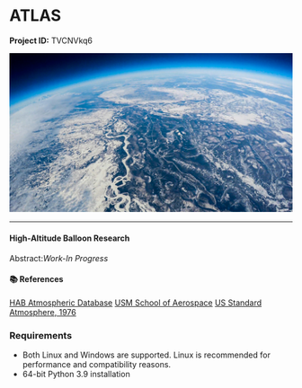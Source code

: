 # ATLAS

**Project ID:**  TVCNVkq6

<p align="center">
  <img src="https://github.com/epochlab/ATLAS/blob/main/sample.png">
</p>

--------------------------------------------------------------------

#### High-Altitude Balloon Research
Abstract:*Work-In Progress*

#### :books: References
[HAB Atmospheric Database](https://www.iastatedigitalpress.com/ahac/article/8346/galley/7933/view/)
[USM School of Aerospace](https://iopscience.iop.org/article/10.1088/1742-6596/1005/1/012048/pdf)
[US Standard Atmosphere, 1976](https://www.ngdc.noaa.gov/stp/space-weather/online-publications/miscellaneous/us-standard-atmosphere-1976/us-standard-atmosphere_st76-1562_noaa.pdf)

### Requirements
- Both Linux and Windows are supported. Linux is recommended for performance and compatibility reasons.
- 64-bit Python 3.9 installation